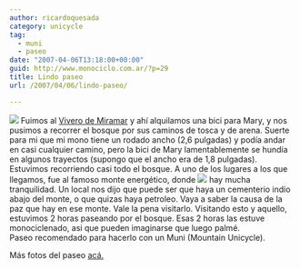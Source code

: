 ```yaml
---
author: ricardoquesada
category: unicycle
tag:
  - muni
  - paseo
date: "2007-04-06T13:18:00+00:00"
guid: http://www.monociclo.com.ar/?p=29
title: Lindo paseo
url: /2007/04/06/lindo-paseo/

---
```

[![](/wp-content/uploads/2007/04/556b0-img_2100.jpg?w=300)](/wp-content/uploads/2007/04/556b0-img_2100.jpg) Fuimos al [Vivero de Miramar](http://www.miramarense.com.ar/viverodunicolaameghino.asp) y ahí alquilamos una bici para Mary, y nos pusimos a recorrer el bosque por sus caminos de tosca y de arena. Suerte para mi que mi mono tiene un rodado ancho (2,6 pulgadas) y podía andar en casi cualquier camino, pero la bici de Mary lamentablemente se hundía en algunos trayectos (supongo que el ancho era de 1,8 pulgadas).  
Estuvimos recorriendo casi todo el bosque. A uno de los lugares a los que llegamos, fue al famoso monte energético, donde [![](/wp-content/uploads/2007/04/691b7-img_2104.jpg?w=300)](/wp-content/uploads/2007/04/691b7-img_2104.jpg) hay mucha tranquilidad. Un local nos dijo que puede ser que haya un cementerio indio abajo del monte, o que quizas haya petroleo. Vaya a saber la causa de la paz que hay en ese monte. Vale la pena visitarlo. Visitando esto y aquello, estuvimos 2 horas paseando por el bosque. Esas 2 horas las estuve monociclenado, asi que pueden imaginarse que luego palmé.  
Paseo recomendado para hacerlo con un Muni (Mountain Unicycle).

Más fotos del paseo [acá.](http://picasaweb.google.com/ricardoquesada/ChapadmalalSemanaSanta2007)
